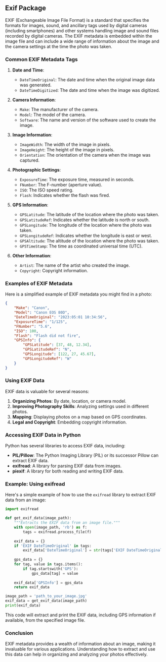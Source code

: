 ## Exif Package

EXIF (Exchangeable Image File Format) is a standard that specifies the formats for images, sound, and ancillary tags used by digital cameras (including smartphones) and other systems handling image and sound files recorded by digital cameras. The EXIF metadata is embedded within the image file and can include a wide range of information about the image and the camera settings at the time the photo was taken.

### Common EXIF Metadata Tags

1. **Date and Time**:
   - `DateTimeOriginal`: The date and time when the original image data was generated.
   - `DateTimeDigitized`: The date and time when the image was digitized.

2. **Camera Information**:
   - `Make`: The manufacturer of the camera.
   - `Model`: The model of the camera.
   - `Software`: The name and version of the software used to create the image.

3. **Image Information**:
   - `ImageWidth`: The width of the image in pixels.
   - `ImageHeight`: The height of the image in pixels.
   - `Orientation`: The orientation of the camera when the image was captured.

4. **Photographic Settings**:
   - `ExposureTime`: The exposure time, measured in seconds.
   - `FNumber`: The F-number (aperture value).
   - `ISO`: The ISO speed rating.
   - `Flash`: Indicates whether the flash was fired.

5. **GPS Information**:
   - `GPSLatitude`: The latitude of the location where the photo was taken.
   - `GPSLatitudeRef`: Indicates whether the latitude is north or south.
   - `GPSLongitude`: The longitude of the location where the photo was taken.
   - `GPSLongitudeRef`: Indicates whether the longitude is east or west.
   - `GPSAltitude`: The altitude of the location where the photo was taken.
   - `GPSTimeStamp`: The time as coordinated universal time (UTC).

6. **Other Information**:
   - `Artist`: The name of the artist who created the image.
   - `Copyright`: Copyright information.

### Examples of EXIF Metadata

Here is a simplified example of EXIF metadata you might find in a photo:

```json
{
    "Make": "Canon",
    "Model": "Canon EOS 80D",
    "DateTimeOriginal": "2023:05:01 10:34:56",
    "ExposureTime": "1/125",
    "FNumber": "5.6",
    "ISO": 100,
    "Flash": "Flash did not fire",
    "GPSInfo": {
        "GPSLatitude": [37, 48, 12.34],
        "GPSLatitudeRef": "N",
        "GPSLongitude": [122, 27, 45.67],
        "GPSLongitudeRef": "W"
    }
}
```

### Using EXIF Data

EXIF data is valuable for several reasons:

1. **Organizing Photos**: By date, location, or camera model.
2. **Improving Photography Skills**: Analyzing settings used in different photos.
3. **Mapping**: Displaying photos on a map based on GPS coordinates.
4. **Legal and Copyright**: Embedding copyright information.

### Accessing EXIF Data in Python

Python has several libraries to access EXIF data, including:

- **PIL/Pillow**: The Python Imaging Library (PIL) or its successor Pillow can extract EXIF data.
- **exifread**: A library for parsing EXIF data from images.
- **piexif**: A library for both reading and writing EXIF data.

### Example: Using exifread

Here's a simple example of how to use the `exifread` library to extract EXIF data from an image:

```python
import exifread

def get_exif_data(image_path):
    """Extracts the EXIF data from an image file."""
    with open(image_path, 'rb') as f:
        tags = exifread.process_file(f)
    
    exif_data = {}
    if 'EXIF DateTimeOriginal' in tags:
        exif_data['DateTimeOriginal'] = str(tags['EXIF DateTimeOriginal'])
    
    gps_data = {}
    for tag, value in tags.items():
        if tag.startswith('GPS'):
            gps_data[tag] = value
    
    exif_data['GPSInfo'] = gps_data
    return exif_data

image_path = 'path_to_your_image.jpg'
exif_data = get_exif_data(image_path)
print(exif_data)
```

This code will extract and print the EXIF data, including GPS information if available, from the specified image file.

### Conclusion

EXIF metadata provides a wealth of information about an image, making it invaluable for various applications. Understanding how to extract and use this data can help in organizing and analyzing your photos effectively.